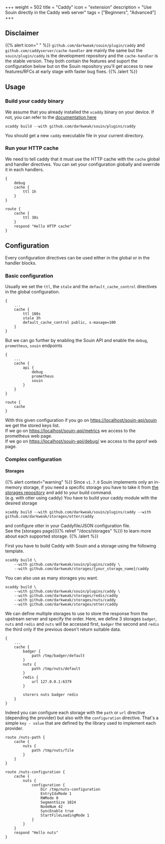 +++
weight = 502
title = "Caddy"
icon = "extension"
description = "Use Souin directly in the Caddy web server"
tags = ["Beginners", "Advanced"]
+++

## Disclaimer
{{% alert icon=" " %}}
`github.com/darkweak/souin/plugin/caddy` and `github.com/caddyserver/cache-handler` are mainly the same but the `souin/plugin/caddy` is the development repository and the `cache-handler` is the stable version. They both contain the features and suport the configuration below but on the Souin repository you'll get access to new features/RFCs at early stage with faster bug fixes.
{{% /alert %}}

## Usage

### Build your caddy binary
We assume that you already installed the `xcaddy` binary on your device. If not, you can refer to the [documentation here](https://github.com/caddyserver/xcaddy#install)

```shell
xcaddy build --with github.com/darkweak/souin/plugins/caddy
```

You should get a new `caddy` executable file in your current directory.


### Run your HTTP cache
We need to tell caddy that it must use the HTTP cache with the `cache` global and handler directives. You can set your configuration globally and override it in each handlers.
```caddyfile
{
    debug
    cache {
        ttl 1h
    }
}

route {
    cache {
        ttl 30s
    }
    respond "Hello HTTP cache"
}
```

## Configuration
Every configuration directives can be used either in the global or in the handler blocks.

### Basic configuration
Usually we set the `ttl`, the `stale` and the `default_cache_control` directives in the global configuration.

```caddyfile
{
    ...
    cache {
        ttl 100s
        stale 3h
        default_cache_control public, s-maxage=100
    }
}
```

But we can go further by enabling the Souin API and enable the `debug`, `prometheus`, `souin` endpoints
```caddyfile
{
    ...
    cache {
        api {
            debug
            prometheus
            souin
        }
    }
}

route {
    cache
}
```
With this given configuration if you go on [https://localhost/souin-api/souin](https://localhost/souin-api/souin) we get the stored keys list.  
If we go on [https://localhost/souin-api/metrics](https://localhost/souin-api/metrics) we access to the prometheus web page.  
If we go on [https://localhost/souin-api/debug/](https://localhost/souin-api/debug/) we access to the pprof web page.  

### Complex configuration

#### Storages
{{% alert context="warning" %}}
Since `v1.7.0` Souin implements only an in-memory storage, if you need a specific storage you have to take it from [the storages repository](https://github.com/darkweak/storages) and add to your build command.  
(e.g. with otter using caddy) You have to build your caddy module with the desired storage 
```shell
xcaddy build --with github.com/darkweak/souin/plugins/caddy --with github.com/darkweak/storages/otter/caddy
```
and configure otter in your Caddyfile/JSON configuration file.  
See the [storages page]({{% relref "/docs/storages" %}}) to learn more about each supported storage.
{{% /alert %}}

First you have to build Caddy with Souin and a storage using the following template.
```
xcaddy build \
    --with github.com/darkweak/souin/plugins/caddy \
    --with github.com/darkweak/storages/{your_storage_name}/caddy
```

You can also use as many storages you want.
```
xcaddy build \
    --with github.com/darkweak/souin/plugins/caddy \
    --with github.com/darkweak/storages/redis/caddy
    --with github.com/darkweak/storages/nuts/caddy
    --with github.com/darkweak/storages/otter/caddy
```

We can define multiple storages to use to store the response from the upstream server and specify the order.
Here, we define 3 storages `badger`, `nuts` and `redis` and `nuts` will be accessed first, `badger` the second and `redis` the third only if the previous doesn't return suitable data.

```caddyfile
{
    ...
    cache {
        badger {
            path /tmp/badger/default
        }
        nuts {
            path /tmp/nuts/default
        }
        redis {
            url 127.0.0.1:6379
        }

        storers nuts badger redis
    }
}
```

Indeed you can configure each storage with the `path` or `url` directive (depending the provider) but also with the `configuration` directive. That's a simple `key - value` that are defined by the library used to implement each provider.
```caddyfile
route /nuts-path {
    cache {
        nuts {
            path /tmp/nuts/file
        }
    }
}

route /nuts-configuration {
    cache {
        nuts {
            configuration {
                Dir /tmp/nuts-configuration
                EntryIdxMode 1
                RWMode 0
                SegmentSize 1024
                NodeNum 42
                SyncEnable true
                StartFileLoadingMode 1
            }
        }
    }
    respond "Hello nuts"
}
```
